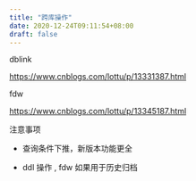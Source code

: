 ```yaml
---
title: "跨库操作"
date: 2020-12-24T09:11:54+08:00
draft: false
---
```


dblink

https://www.cnblogs.com/lottu/p/13331387.html

fdw

https://www.cnblogs.com/lottu/p/13345187.html

注意事项

- 查询条件下推，新版本功能更全

- ddl 操作 , fdw 如果用于历史归档
